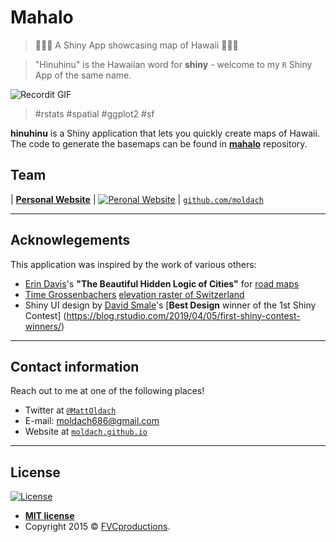 # Mahalo
> 🌴🥥🌺 A Shiny App showcasing map of Hawaii 🍍🐠🦜 

> "Hinuhinu" is the Hawaiian word for **shiny** - welcome to my `R` Shiny App of the same name.  

![Recordit GIF](http://g.recordit.co/rxhSU7IQ08.gif)

> #rstats #spatial #ggplot2 #sf

**hinuhinu** is a Shiny application that lets you quickly create maps of Hawaii. 
The code to generate the basemaps can be found in [**mahalo**](https://github.com/moldach/mahalo) repository.

## Team

| <a href="https://moldach.github.io/" target="_blank">**Personal Website**</a>
| [![Peronal Website](https://avatars2.githubusercontent.com/u/5749465?s=460&v=4s=200)](https://moldach.github.io/)
| <a href="https://github.com/moldach" target="_blank">`github.com/moldach`</a>

---

## Acknowlegements

This application was inspired by the work of various others:

* [Erin Davis](https://github.com/erdavis1/RoadColors)'s **"The Beautiful Hidden Logic of Cities"** for [road maps](https://erdavis.com/2019/09/20/the-beautiful-hidden-logic-of-cities-worldwide/)
* [Time Grossenbachers](https://timogrossenbacher.ch/2016/12/beautiful-thematic-maps-with-ggplot2-only/) [elevation raster of Switzerland](https://timogrossenbacher.ch/2016/12/beautiful-thematic-maps-with-ggplot2-only/)
* Shiny UI design by [David Smale](https://community.rstudio.com/u/committedtotape/)'s [**Best Design** winner of the 1st Shiny Contest] (https://blog.rstudio.com/2019/04/05/first-shiny-contest-winners/)


---

## Contact information

Reach out to me at one of the following places!

+ Twitter at <a href="https://twitter.com/MattOldach" target="_blank">`@MattOldach`</a>
+ E-mail: moldach686@gmail.com
+ Website at <a href="https://moldach.github.io/" target="_blank">`moldach.github.io`</a>

---

## License

[![License](http://img.shields.io/:license-mit-blue.svg?style=flat-square)](http://badges.mit-license.org)

- **[MIT license](http://opensource.org/licenses/mit-license.php)**
- Copyright 2015 © <a href="http://fvcproductions.com" target="_blank">FVCproductions</a>.
